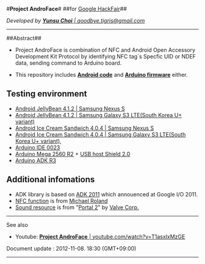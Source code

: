 #**Project AndroFace**#
##for [Google HackFair](http://googledevkr.blogspot.kr/2012/08/google-hackfair.html)##

*Developed by [**Yunsu Choi** | goodbye.tigris@gmail.com](mailto:goodbye.tigris@gmail.com "goodbye.tigris@gmail.com")*

----------
##Abstract##
- Project AndroFace is combination of NFC and Android Open Accessory Development Kit Protocol
by identifying NFC tag`s Specfic UID or NDEF data, sending command to Arduino board.

- This repository includes [**Android code**](https://github.com/YunsuChoi/AndroFace/tree/master/Main) and [**Arduino firmware**](https://github.com/YunsuChoi/AndroFace/tree/master/AndroFace_Firmware/AndroFace_Firmware0023) either.

## Testing environment ##
- [Android JellyBean 4.1.2 | Samsung Nexus S](http://developer.android.com/intl/ko/about/versions/android-4.1.html)
- [Android JellyBean 4.1.2 | Samsung Galaxy S3 LTE(South Korea U+ variant)](http://developer.android.com/intl/ko/about/versions/android-4.1.html)
- [Android Ice Cream Sandwich 4.0.4 | Samsung Nexus S](http://developer.android.com/intl/ko/about/versions/android-4.0.3.html)
- [Android Ice Cream Sandwich 4.0.4 | Samsung Galaxy S3 LTE(South Korea U+ variant)](http://developer.android.com/intl/ko/about/versions/android-4.0.3.html), 
- [Arduino IDE 0023](http://www.arduino.cc/en/Main/software)
- [Arduino Mega 2560 R2](http://arduino.cc/en/Main/ArduinoBoardMega2560) + [USB host Shield 2.0](http://www.circuitsathome.com/products-page/arduino-shields/usb-host-shield-2-0-for-arduino) 
- [Arduino ADK R3](http://arduino.cc/en/Main/ArduinoBoardADK)

## Additional infomations ##
- ADK library is based on [ADK 2011](http://developer.android.com/intl/ko/tools/adk/adk.html) which annouenced at Google I/O 2011.
- [NFC function](https://github.com/YunsuChoi/AndroFace/tree/master/Main) is from [Michael Roland](http://www.mroland.at/projects/nfc-taginfo/)
- [Sound resource](https://github.com/YunsuChoi/AndroFace/tree/master/Main/res/raw) is from "[Portal 2](http://www.thinkwithportals.com/ "thinkwithportals.com")" by [Valve Corp.](http://www.valvesoftware.com/)

----------
See also

- Youtube: [**Project AndroFace** | youtube.com/watch?v=T1asxIxMzGE](http://www.youtube.com/watch?v=T1asxIxMzGE "Project AndroFace")


Document update : 2012-11-08. 18:30 (GMT+09:00)

----------

